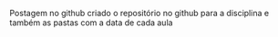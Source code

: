 Postagem no github
criado o repositório no github para a disciplina e também as pastas com a data de cada aula
